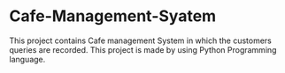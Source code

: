 # Cafe-Management-Syatem
This project contains Cafe management System in which the customers queries are recorded. This project is made by using Python Programming language.
